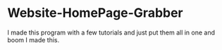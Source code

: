 # Website-HomePage-Grabber
I made this program with a few tutorials and just put them all in one and boom I made this.
